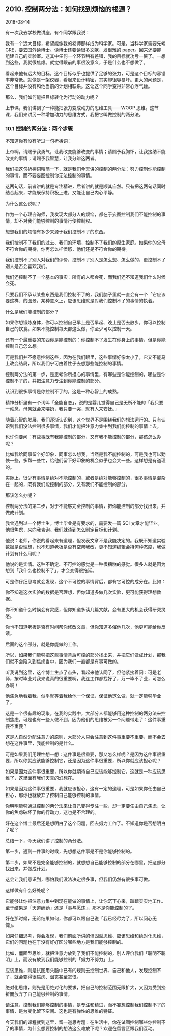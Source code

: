 ## 2010. 控制两分法：如何找到烦恼的根源？

2018-08-14

有一次我去学校做讲座，有个同学跟我说：

我有一个远大目标，希望能像我的老师那样成为科学家。可是，当科学家需要先考 GRE，要去国外读博士。读博士还要读很多文献，发很难的 paper。回来还要能组建自己的实验室。这其中任何一个环节稍有差错，我的目标就功亏一篑了。一想到这些，我就很焦虑。就觉得眼前的事很没意义，于是什么也不想做了。

看起来他有远大的目标，这个目标似乎也提供了足够的张力，可是这个目标的容错率非常低。就像是一架仪器，看起来设计精密，其实却很容易坏。更大的问题是，这个目标并没有和他当前的计划相联系。这让这个同学变得非常心浮气躁。

那么，我们如何能把目标转化为行动的动力呢？

上节课，我们讲到了一种能把张力变成动力的思维工具——WOOP 思维。这节课，我们来讲另一种增加动力的思维方式，我把它叫做控制的两分法。

### 10.1 控制的两分法：两个步骤

不知道你有没有听过一句祈祷词：

上帝啊，请赐予我勇气，让我改变能够改变的事情；请赐予我胸怀，让我接纳不能改变的事情；请赐予我智慧，让我分辨这两者。

我们把这句祈祷词精简一下，就是我们今天讲的控制的两分法：努力控制你能控制的事情，而不要妄图控制你无法控制的事情。

这两句话，前者讲的就是专注精进，后者讲的就是顺其自然。只有把这两句话同时结合起来，才能既保持积极上进，又能让自己内心平静。

为什么这么说呢？

作为一个心理咨询师，我发现大部分人的烦恼，都在于妄图控制我们不能控制的事情，却不对我们能够控制的事情行使控制权。

想想我们的烦恼有多少来源于我们控制不了的东西。

我们控制不了我们的过去、我们的环境，控制不了我们的原生家庭。如果你的父母不符合你的期待，你再怎么样愤怒，他们还是不符合你的期待。

我们控制不了别人对我们的评价，控制不了别人是怎么想、怎么做的，更控制不了别人是否会喜欢我们。

我们还控制不了一个基本的事实：所有的人都会死，而我们还不知道我们什么时候会死。

只要我们不承认某些东西是我们控制不了的，我们脑子里就一直会有一个「它应该要这样」的图景，某种意义上，应该思维就是对我们控制不了的事情的执着。

什么是我们能控制的部分？

如果你想锻炼身体，你可以控制自己早上是否早起、晚上是否去散步，你可以控制自己的饮食。如果不能控制每天都这么做，你至少可以控制一天。

还有一个最重要的东西你是能控制的：你控制不了发生在你身上的事情，但是你能控制自己怎么想。

可是我们并不愿意控制这些，因为在我们眼里，这些事情好像太小了，它又不能马上改变结局，所以我们宁可由着性子去想那些能控制的事情。

控制两分法的第一步，是思考你所担心的事情里，有哪些是你能控制的，哪些是你控制不了的，并把注意力专注到你能控制的部分。

认识到很多事情是你控制不了的，这是一种心智上的成熟。

精神分析里有一个词叫「全能自恋」，说的是婴儿觉得自己是无所不能的「我只要一动念，母亲就会来喂奶，我只要一哭，就有人来安抚。」

随着心智的发展，我们逐渐认识到，这个世界不是围绕我们的想法运行的。只有认识到我们没法控制很多事情，我们才能把注意力集中到我们能控制的事情上去。

也许你要问：有些事既有我能控制的部分，又有我不能控制的部分，那该怎么办呢？

比如我给同事留个好印象，同事怎么想我，当然是我不能控制的，可是我也可以勤快一些，多帮一些忙，给他们留下好印象的机会似乎也会大一些。这样想是有道理的。

实际上，很少有事情是绝对不能控制的，或者是绝对能够控制的，很多事情是混杂在一起的，既有我们能控制的部分，又有我们不能控制的部分。

那该怎么办呢？

控制两分法的第二步，对于不能够完全控制的事情，把你能控制的部分找出来，并做成计划。

我曾遇到过一个博士生。博士毕业是有要求的，需要发一篇 SCI 文章才能毕业。他很焦虑，来向我咨询。我们就谈到怎么制定目标和计划。

他说：老师，你说的看起来有道理，但发表文章不是我能决定的。我既不知道实验数据是否理想，也不知道老板是否有空帮我改，更不知道编辑会持何种态度，我做计划有什么用呢？

他说的是实情。这种不确定、不可控的感觉是一种很糟糕的感觉。很多人就是因为想到「我什么也控制不了」，才会变得很拖延。

可是你仔细思考就会发现，这个不可控的事情背后，都有它可控的成分在。比如：

你不知道这次实验的数据是否理想，但你知道多做几次实验，更可能获得理想数据。

你不知道什么时候会有灵感，但你知道多读几篇文献，会有更大的机会获得研究灵感。

你也不知道老板是否有时间帮你修改文章，但你知道多催他几次，他更可能给你反馈。

后面的这个部分，就是你能做的工作。

所以，如果我们能够把这些事情背后可控的部分找出来，并把它们做成计划，那我们就不会陷入到焦虑当中，因为我们一直都是有事可做的。

听我说到这里，这个博士生点了点头，看起来他认同了，但他紧接着问：可是老师，按时毕业对我来说真的很重要啊，我连工作都找好了，万一毕不了业，可怎么办啊！

他焦急地看着我，似乎就等着我给他一个保证，保证他这么做，就一定能够毕业了。

这是一个很有趣的现象。在我的实践中，大部分人都能够用这种控制的两分法来控制焦虑。可是也有一些人做不到，因为他们的思维被另一个问题带走了：这件事重要不重要？

这是人自然分配注意力的原则，大部分人只会注意到这件事重要不重要，而不会去想在这件事里，我能控制的是什么。

可是如果我们用理性想一想：这件事是很重要，那又怎么样呢？是因为这件事很重要，所以你就应该能够控制它，还是因为这件事很重要，所以你就应该担心呢？

如果是因为这件事很重要，所以你就期待自己应该能够控制它，这就是一种应该思维了，这里面有我们天真的幻想在。

如果是因为这件事很重要，我就应该担心，这有一定的道理，可是如果你任由自己担心，那你也就放弃了控制自己能够控制的事情。

你明明能够通过控制的两分法来让自己变得专注一些，却一定要任由自己焦虑，让你的焦虑破坏了你的行动力，这也是不合理的。

好在这个博士最后还是想明白了这个问题，回去努力工作了。不知道你是否想明白了呢？

总结一下，今天我们讲了控制的两分法。

第一步，遇到一件事的时候，先想想这件事是不是你能够控制的。

第二步，如果不是完全能够控制的，就想想自己能够控制的部分在哪里，把这部分找出来，并做成计划。

这会让我们意识到，哪怕我们没法决定很多事，但我们仍然有很多事可做。

这样做有什么好处呢？

它能够让你把注意力集中到现在能做的事情上，让你沉下心来，踏踏实实地工作。至于结果是「天道酬勤」还是「事与愿违」，那不是你能控制的了。

好在那时候，无论结果如何，你都可以跟自己说「我已经尽力了，所以问心无愧」。

如果仔细思考，你会发现，我们前面所讲的僵固型思维、应该思维和绝对化思维，它们的问题也在于没有好好区分哪些地方是我们能够控制的。

比如，僵固型思维，就把注意力放到了我们不能控制的，别人评价我们「聪明不聪明」上，而没有放到我们能够控制的「努力不努力」上。

应该思维，则是试图用头脑中已有的规则去控制世界、自己和他人，发现控制不了，就会变得很焦虑、沮丧甚至怨恨。

绝对化思维，则先是用绝对化的要求，把自己的控制范围无限扩大，又因为受到挫折而放弃了自己能够控制的事情。

请注意，控制我们能够控制的事情，是专注和精进，而不妄想控制我们控制不了的事情，是为变化留下空间。这也是有弹性的思维的特征。

今天我们的课程就到这里，留一道思考题：在生活中，你在试图控制哪些你控制不了的事情，为什么想要控制的想法这么难放下呢？欢迎在留言区跟我们互动。